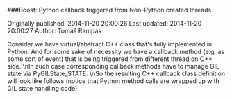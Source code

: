 ###Boost::Python callback triggered from Non-Python created threads

Originally published: 2014-11-20 20:00:26
Last updated: 2014-11-20 20:00:27
Author: Tomáš Rampas

Consider  we have virtual/abstract C++ class that's fully implemented in Python. And for some sake of necessity we have a callback method (e.g. as some sort of event) that is being triggered from different thread on C++ side.\nIn such case corresponding callback methods have to manage GIL state via PyGILState_STATE.\nSo the resulting C++ callback class definition will look like follows (notice that Python method calls are wrapped up with GIL state handling code).